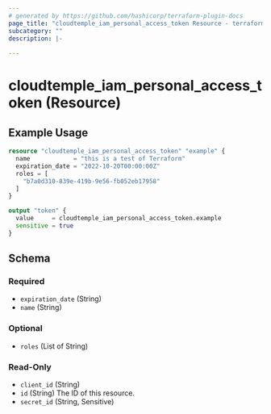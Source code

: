 ```yaml
---
# generated by https://github.com/hashicorp/terraform-plugin-docs
page_title: "cloudtemple_iam_personal_access_token Resource - terraform-provider-cloudtemple"
subcategory: ""
description: |-
  
---
```


# cloudtemple_iam_personal_access_token (Resource)



## Example Usage

```terraform
resource "cloudtemple_iam_personal_access_token" "example" {
  name            = "this is a test of Terraform"
  expiration_date = "2022-10-20T00:00:00Z"
  roles = [
    "b7a0d310-839e-419b-9e56-fb052eb17958"
  ]
}

output "token" {
  value     = cloudtemple_iam_personal_access_token.example
  sensitive = true
}
```

<!-- schema generated by tfplugindocs -->
## Schema

### Required

- `expiration_date` (String)
- `name` (String)

### Optional

- `roles` (List of String)

### Read-Only

- `client_id` (String)
- `id` (String) The ID of this resource.
- `secret_id` (String, Sensitive)


